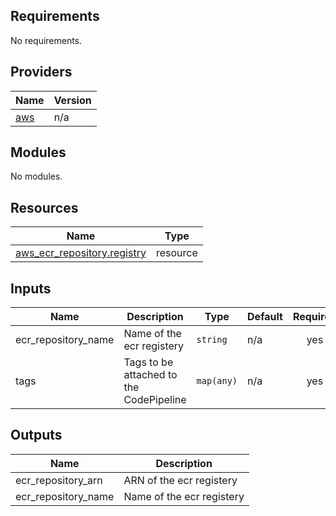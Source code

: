 ## Requirements

No requirements.

## Providers

| Name | Version |
|------|---------|
| <a name="provider_aws"></a> [aws](#provider\_aws) | n/a |

## Modules

No modules.

## Resources

| Name | Type |
|------|------|
| [aws_ecr_repository.registry](https://registry.terraform.io/providers/hashicorp/aws/latest/docs/resources/ecr_repository) | resource |


## Inputs

| Name | Description | Type | Default | Required |
|------|-------------|------|---------|:--------:|
| ecr_repository_name | Name of the ecr registery | `string` | n/a | yes |
|tags | Tags to be attached to the CodePipeline |  `map(any)` |  n/a | yes |

## Outputs

| Name | Description |
|------|-------------|
| ecr_repository_arn | ARN of the ecr registery |
| ecr_repository_name | Name of the ecr registery |
